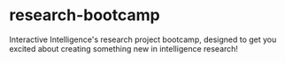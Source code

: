 # research-bootcamp
Interactive Intelligence's research project bootcamp, designed to get you excited about creating something new in intelligence research!
